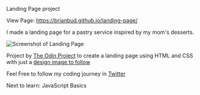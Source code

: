 Landing Page project

View Page: https://brianbud.github.io/landing-page/

I made a landing page for a pastry service inspired by my mom's desserts. 

![Screenshot of Landing Page](screenshot.png)

Project by [The Odin Project](https://www.theodinproject.com/paths/foundations/courses/foundations/lessons/landing-page) to create a landing page using HTML and CSS with just a [design image to follow](https://cdn.statically.io/gh/TheOdinProject/curriculum/main/foundations/html_css/project/odin-project.png) 

Feel Free to follow my coding journey in [Twitter](https://twitter.com/brianbud_)

Next to learn: JavaScript Basics 